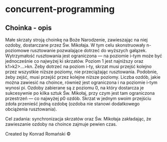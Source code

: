 # concurrent-programming
## Choinka - opis

Małe skrzaty stroją choinkę na Boże Narodzenie, zawieszając na niej ozdoby, dostarczane przez Św. Mikołaja. W tym celu skonstruowały n-poziomowe rusztowanie pozwalające dotrzeć do wyższych gałązek. Wytrzymałość rusztowania jest ograniczona — na poziomie i-tym może być jednocześnie co najwyżej ki skrzatów. Poziom 1 jest najniższy oraz k1>k2>...>kn. Żeby dotrzeć na poziom i-ty, skrzat musi przejść kolejno przez wszystkie niższe poziomy, nie przeciążając rusztowania. Podobnie, żeby zejść, musi przejść przez kolejne niższe poziomy. Liczba ozdób, jakie można zawiesić na choince, również jest ograniczona i na poziomie i-tym wynosi pi. Ozdoby zabierane są z poziomu 0, na który dostarcza je sukcesywnie po kilka sztuk Św. Mikołaj, przy czym jest tam ograniczona przestrzeń — co najwyżej p0 ozdób. Skrzat w jednym swoim przejściu zdoła przenieść jedną ozdobę (ozdoba nie stanowi dodatkowego obciążenia rusztowania).

Cel zadania: synchronizacja skrzatów oraz Św. Mikołaja zakładając, że zawieszanie ozdoby na choince zajmuje pewien czas.

Created by Konrad Romański ©
